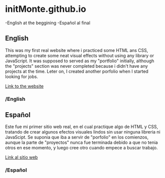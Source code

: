 # initMonte.github.io

-English at the beggining
-Español al final

## English

This was my first real website where i practiced some HTML ans CSS, attempting to create some neat visual effects without using any library or JavaScript.
It was supposed to served as my "portfolio" initially, although the "projects" section was never completed because i didn't have any projects at the time. Leter on, I created another porfolio when I started looking for jobs.

[Link to the website](https://initMonte.github.io/)

### /English

## Español

Este fue mi primer sitio web real, en el cual practique algo de HTML y CSS, tratando de crear algunos efectos visuales lindos sin usar ninguna libreria ni JavaScipt.
Se suponia que iba a servir de "porfolio" en los comienzos, aunque la parte de "proyectos" nunca fue terminada debido a que no tenia otros en ese momento, y luego cree otro cuando empece a buscar trabajo.

[Link al sitio web](https://initMonte.github.io/)

### /Español